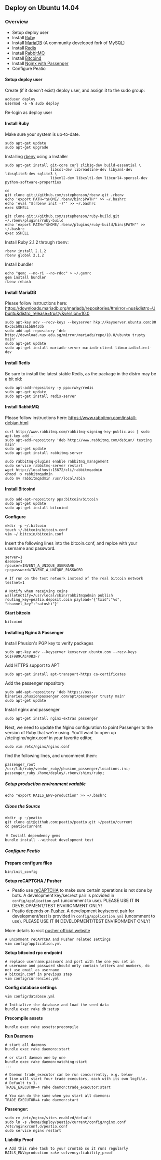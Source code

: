 Deploy on Ubuntu 14.04
-------------------------------------

### Overview

* Setup deploy user
* Install [Ruby](https://www.ruby-lang.org/en/)
* Install [MariaDB](https://mariadb.org/) (A community developed fork of MySQL)
* Install [Redis](http://redis.io/)
* Install [RabbitMQ](https://www.rabbitmq.com/)
* Install [Bitcoind](https://en.bitcoin.it/wiki/Bitcoind)
* Install [Nginx with Passenger](https://www.phusionpassenger.com/)
* Configure Peatio

#### Setup deploy user

Create (if it doesn’t exist) deploy user, and assign it to the sudo group:

    adduser deploy
    usermod -a -G sudo deploy

Re-login as deploy user

#### Install Ruby

Make sure your system is up-to-date.

    sudo apt-get update
    sudo apt-get upgrade

Installing [rbenv](https://github.com/sstephenson/rbenv) using a Installer

    sudo apt-get install git-core curl zlib1g-dev build-essential \
                         libssl-dev libreadline-dev libyaml-dev libsqlite3-dev sqlite3 \
                         libxml2-dev libxslt1-dev libcurl4-openssl-dev python-software-properties

    cd
    git clone git://github.com/sstephenson/rbenv.git .rbenv
    echo 'export PATH="$HOME/.rbenv/bin:$PATH"' >> ~/.bashrc
    echo 'eval "$(rbenv init -)"' >> ~/.bashrc
    exec $SHELL

    git clone git://github.com/sstephenson/ruby-build.git ~/.rbenv/plugins/ruby-build
    echo 'export PATH="$HOME/.rbenv/plugins/ruby-build/bin:$PATH"' >> ~/.bashrc
    exec $SHELL

Install Ruby 2.1.2 through rbenv:

    rbenv install 2.1.2
    rbenv global 2.1.2

Install bundler

    echo "gem: --no-ri --no-rdoc" > ~/.gemrc
    gem install bundler
    rbenv rehash

#### Install MariaDB

Please follow instructions here: https://downloads.mariadb.org/mariadb/repositories/#mirror=nus&distro=Ubuntu&distro_release=trusty&version=10.0

    sudo apt-key adv --recv-keys --keyserver hkp://keyserver.ubuntu.com:80 0xcbcb082a1bb943db
    sudo add-apt-repository 'deb http://download.nus.edu.sg/mirror/mariadb/repo/10.0/ubuntu trusty main'
    sudo apt-get update
    sudo apt-get install mariadb-server mariadb-client libmariadbclient-dev

#### Install Redis

Be sure to install the latest stable Redis, as the package in the distro may be a bit old:

    sudo apt-add-repository -y ppa:rwky/redis
    sudo apt-get update
    sudo apt-get install redis-server

#### Install RabbitMQ

Please follow instructions here: https://www.rabbitmq.com/install-debian.html

    curl http://www.rabbitmq.com/rabbitmq-signing-key-public.asc | sudo apt-key add -
    sudo apt-add-repository 'deb http://www.rabbitmq.com/debian/ testing main'
    sudo apt-get update
    sudo apt-get install rabbitmq-server

    sudo rabbitmq-plugins enable rabbitmq_management
    sudo service rabbitmq-server restart
    wget http://localhost:15672/cli/rabbitmqadmin
    chmod +x rabbitmqadmin
    sudo mv rabbitmqadmin /usr/local/sbin

#### Install Bitcoind

    sudo add-apt-repository ppa:bitcoin/bitcoin
    sudo apt-get update
    sudo apt-get install bitcoind

**Configure**

    mkdir -p ~/.bitcoin
    touch ~/.bitcoin/bitcoin.conf
    vim ~/.bitcoin/bitcoin.conf

Insert the following lines into the bitcoin.conf, and replce with your username and password.

    server=1
    daemon=1
    rpcuser=INVENT_A_UNIQUE_USERNAME
    rpcpassword=INVENT_A_UNIQUE_PASSWORD

    # If run on the test network instead of the real bitcoin network
    testnet=1

    # Notify when receiving coins
    walletnotify=/usr/local/sbin/rabbitmqadmin publish routing_key=peatio.deposit.coin payload='{"txid":"%s", "channel_key":"satoshi"}'

**Start bitcoin**

    bitcoind

#### Installing Nginx & Passenger

Install Phusion's PGP key to verify packages

    sudo apt-key adv --keyserver keyserver.ubuntu.com --recv-keys 561F9B9CAC40B2F7

Add HTTPS support to APT

    sudo apt-get install apt-transport-https ca-certificates

Add the passenger repository

    sudo add-apt-repository 'deb https://oss-binaries.phusionpassenger.com/apt/passenger trusty main'
    sudo apt-get update

Install nginx and passenger

    sudo apt-get install nginx-extras passenger

Next, we need to update the Nginx configuration to point Passenger to the version of Ruby that we're using. You'll want to open up /etc/nginx/nginx.conf in your favorite editor,

    sudo vim /etc/nginx/nginx.conf

find the following lines, and uncomment them:

    passenger_root /usr/lib/ruby/vendor_ruby/phusion_passenger/locations.ini;
    passenger_ruby /home/deploy/.rbenv/shims/ruby;

##### Setup production environment variable

    echo "export RAILS_ENV=production" >> ~/.bashrc

##### Clone the Source

    mkdir -p ~/peatio
    git clone git@github.com:peatio/peatio.git ~/peatio/current
    cd peatio/current

    ＃ Install dependency gems
    bundle install --without development test

##### Configure Peatio

**Prepare configure files**

    bin/init_config

**Setup reCAPTCHA / Pusher**

* Peatio use [reCAPTCHA](https://www.google.com/recaptcha) to make sure certain operations is not done by bots. A development key/secrect pair is provided in `config/application.yml` (uncomment to use). PLEASE USE IT IN DEVELOPMENT/TEST ENVIRONMENT ONLY!
* Peatio depends on [Pusher](http://pusher.com). A development key/secret pair for development/test is provided in `config/application.yml` (uncomment to use). PLEASE USE IT IN DEVELOPMENT/TEST ENVIRONMENT ONLY!

More details to visit [pusher official website](http://pusher.com)

    # uncomment reCAPTCHA and Pusher related settings
    vim config/application.yml

**Setup bitcoind rpc endpoint**

    # replace username:password and port with the one you set in
    # username and password should only contain letters and numbers, do not use email as username
    # bitcoin.conf in previous step
    vim config/currencies.yml

**Config database settings**

    vim config/database.yml

    # Initialize the database and load the seed data
    bundle exec rake db:setup

**Precompile assets**

    bundle exec rake assets:precompile

**Run Daemons**

    # start all daemons
    bundle exec rake daemons:start

    # or start daemon one by one
    bundle exec rake daemon:matching:start
    ...

    # Daemon trade_executor can be run concurrently, e.g. below
    # line will start four trade executors, each with its own logfile.
    # Default to 1.
    TRADE_EXECUTOR=4 rake daemon:trade_executor:start

    # You can do the same when you start all daemons:
    TRADE_EXECUTOR=4 rake daemon:start

**Passenger:**

    sudo rm /etc/nginx/sites-enabled/default
    sudo ln -s /home/deploy/peatio/current/config/nginx.conf /etc/nginx/conf.d/peatio.conf
    sudo service nginx restart

**Liability Proof**

    # Add this rake task to your crontab so it runs regularly
    RAILS_ENV=production rake solvency:liability_proof

